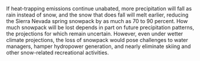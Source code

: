 If heat-trapping emissions continue unabated, more precipitation will fall as rain instead of snow, and the snow that does fall will melt earlier, reducing the Sierra Nevada spring snowpack by as much as 70 to 90 percent. How much snowpack will be lost depends in part on future precipitation patterns, the projections for which remain uncertain. However, even under wetter climate projections, the loss of snowpack would pose challenges to water managers, hamper hydropower generation, and nearly eliminate skiing and other snow-related recreational activities.